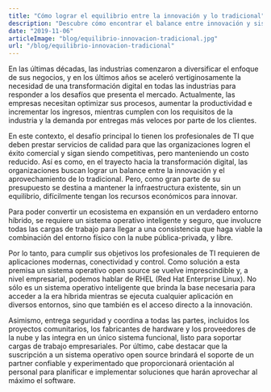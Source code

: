 ```yaml
---
title: "Cómo lograr el equilibrio entre la innovación y lo tradicional"
description: "Descubre cómo encontrar el balance entre innovación y sistemas tradicionales en la transformación digital"
date: "2019-11-06"
articleImage: "blog/equilibrio-innovacion-tradicional.jpg"
url: "/blog/equilibrio-innovacion-tradicional"
---
```


En las últimas décadas, las industrias comenzaron a diversificar el enfoque de sus negocios, y en los últimos años se aceleró vertiginosamente la necesidad de una transformación digital en todas las industrias para responder a los desafíos que presenta el mercado. Actualmente, las empresas necesitan optimizar sus procesos, aumentar la productividad e incrementar los ingresos, mientras cumplen con los requisitos de la industria y la demanda por entregas más veloces por parte de los clientes.

En este contexto, el desafío principal lo tienen los profesionales de TI que deben prestar servicios de calidad para que las organizaciones logren el éxito comercial y sigan siendo competitivas, pero manteniendo un costo reducido. Así es como, en el trayecto hacia la transformación digital, las organizaciones buscan lograr un balance entre la innovación y el aprovechamiento de lo tradicional. Pero, como gran parte de su presupuesto se destina a mantener la infraestructura existente, sin un equilibrio, difícilmente tengan los recursos económicos para innovar.

Para poder convertir un ecosistema en expansión en un verdadero entorno híbrido, se requiere un sistema operativo inteligente y seguro, que involucre todas las cargas de trabajo para llegar a una consistencia que haga viable la combinación del entorno físico con la nube pública-privada, y libre.

Por lo tanto, para cumplir sus objetivos los profesionales de TI requieren de aplicaciones modernas, conectividad y control. Como solución a esta premisa un sistema operativo open source se vuelve imprescindible y, a nivel empresarial, podemos hablar de RHEL (Red Hat Enterprise Linux). No sólo es un sistema operativo inteligente que brinda la base necesaria para acceder a la era híbrida mientras se ejecuta cualquier aplicación en diversos entornos, sino que también es el acceso directo a la innovación.

Asimismo, entrega seguridad y coordina a todas las partes, incluidos los proyectos comunitarios, los fabricantes de hardware y los proveedores de la nube y las integra en un único sistema funcional, listo para soportar cargas de trabajo empresariales. Por último, cabe destacar que la suscripción a un sistema operativo open source brindará el soporte de un partner confiable y experimentado que proporcionará orientación al personal para planificar e implementar soluciones que harán aprovechar al máximo el software.
